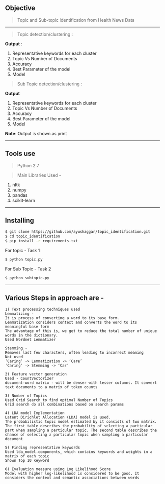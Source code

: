 ## Objective
> Topic and Sub-topic Identification from Health News Data

**** 
> Topic detection/clustering :

**Output** :
1) Representative keywords for each cluster
2) Topic Vs Number of Documents
3) Accuracy
4) Best Parameter of the model
5) Model

> Sub Topic detection/clustering :

**Output**
1) Representative keywords for each cluster
2) Topic Vs Number of Documents
3) Accuracy
4) Best Parameter of the model
5) Model

**Note**: Output is shown as print

**** 

## Tools use 
> Python 2.7

> Main Libraries Used -
1) nltk
2) numpy
3) pandas
4) scikit-learn

**** 

## Installing

```sh
$ git clone https://github.com/ayushaggar/topic_identification.git
$ cd topic_identification
$ pip install -r requirements.txt
``` 
For topic - Task 1
```sh
$ python topic.py
```
For Sub Topic - Task 2
```sh
$ python subtopic.py
```
****
## Various Steps in approach are -

    1) Text processing techniques used 
    Lemmatizing -
    It is process of converting a word to its base form. 
    Lemmatization considers context and converts the word to its meaningful base form
    The advantage of this is, we get to reduce the total number of unique words in the dictionary.
    Used Wordnet Lemmatizer

    Stemming -
    Removes last few characters, often leading to incorrect meaning
    Not used
    ‘Caring’ -> Lemmatization -> ‘Care’
    ‘Caring’ -> Stemming -> ‘Car’

    2) Feature vector generation
    Used - CountVectorizer 
    document-word matrix - will be denser with lesser columns. It convert text documents to a matrix of token counts

    3) Number of Topics
    Used Grid Search to find optimal Number of Topics
    Grid search do all combinations based on search params

    4) LDA model Implementation
    Latent Dirichlet Allocation (LDA) model is used.
    The probabilistic topic model estimated by it consists of two matrix.
    The first table describes the probability of selecting a particular part when sampling a particular topic. The second table describes the chance of selecting a particular topic when sampling a particular document

    5) Finding representative keywords
    Used lda_model.components_ which contains keywords and weights in a matrix of each topic
    Shown Top 10 Keyword

    6) Evaluation measure using Log Likelihood Score
    Model with higher log-likelihood is considered to be good. It considers the context and semantic associations between words